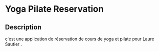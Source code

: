 # Yoga Pilate Reservation

## Description

c'est une application de réservation de cours de yoga et pilate pour Laure Sautier .
